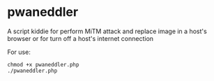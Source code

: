 # pwaneddler
A script kiddie for perform MiTM attack and replace image in a host's browser or for turn off a host's internet connection

For use: 
```
chmod +x pwaneddler.php
./pwaneddler.php

```
